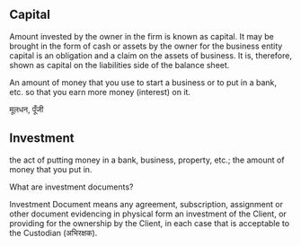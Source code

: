 ## Capital
Amount invested by the owner in the firm is known as capital. It may be brought in the form of cash or assets by the owner for the business entity capital is an obligation and a claim on the assets of business. It is, therefore, shown as capital on the liabilities side of the balance sheet.

An amount of money that you use to start a business or to put in a bank, etc. so that you earn more money (interest) on it.

मूलधन, पूँजी

## Investment

the act of putting money in a bank, business, property, etc.; the amount of money that you put in.

What are investment documents?

Investment Document means any agreement, subscription, assignment or other document evidencing in physical form an investment of the Client, or providing for the ownership by the Client, in each case that is acceptable to the Custodian (अभिरक्षक).
